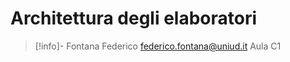 # Architettura degli elaboratori 
> [!info]- Fontana Federico
> federico.fontana@uniud.it
> Aula C1
